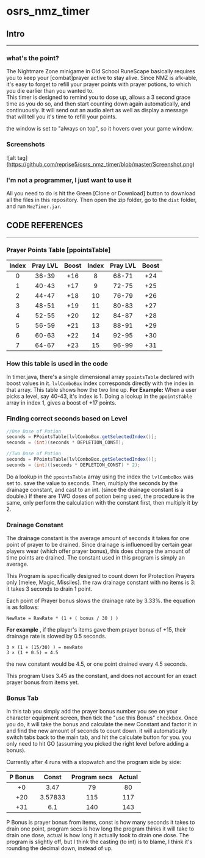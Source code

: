 # osrs_nmz_timer

## Intro 
___________________________________________________________
### what's the point?
The Nightmare Zone minigame in Old School RuneScape basically requires you to keep your [combat]prayer active to stay alive.  Since NMZ is afk-able, it's easy to forget to refill your prayer points with prayer potions, to which you die earlier than you wanted to.  
This timer is designed to remind you to dose up, allows a 3 second grace time as you do so, and then start counting down again automatically, and continuously.  It will send out an audio alert as well as display a message that will tell you it's time to refill your points.

the window is set to "always on top", so it hovers over your game window.

### Screenshots

![alt tag] (https://github.com/reprise5/osrs_nmz_timer/blob/master/Screenshot.png)

### I'm not a programmer, I just want to use it

All you need to do is hit the Green [Clone or Download] button to download all the files in this repository.  Then open the zip folder, go to the `dist` folder, and run `NmzTimer.jar`.

## CODE REFERENCES
___________________________________________________________

### Prayer Points Table  [ppointsTable]

| Index | Pray LVL| Boost | Index | Pray LVL| Boost |
| :---: |:-------:| :---: | :---: | :-----: | :---: |
| 0     | 36-39   | +16   | 8     | 68-71   | +24   |
| 1     | 40-43   | +17   | 9     | 72-75   | +25   |
| 2     | 44-47   | +18   | 10    | 76-79   | +26   |
| 3     | 48-51   | +19   | 11    | 80-83   | +27   |
| 4     | 52-55   | +20   | 12    | 84-87   | +28   |
| 5     | 56-59   | +21   | 13    | 88-91   | +29   |
| 6     | 60-63   | +22   | 14    | 92-95   | +30   |
| 7     | 64-67   | +23   | 15    | 96-99   | +31   |

### How this table is used in the code
In timer.java, there's a single dimensional array `ppointsTable` declared with boost values in it.  `lvlComboBox` index corresponds directly with the index in that array.  This table shows how the two line up.  **For Example:** When a user picks a level, say 40-43, it's index is 1.  Doing a lookup in the `ppointsTable` array in index 1, gives a boost of +17 points.

### Finding correct seconds based on Level
```java
//One Dose of Potion
seconds = PPointsTable[lvlComboBox.getSelectedIndex()];
seconds = (int)(seconds * DEPLETION_CONST);

//Two Dose of Potion
seconds = PPointsTable[lvlComboBox.getSelectedIndex()];
seconds = (int)((seconds * DEPLETION_CONST) * 2);
```
Do a lookup in the `ppointsTable` array using the index the `lvlComboBox` was set to.  save the value to seconds.
Then, multiply the seconds by the drainage constant, and cast to an int. (since the drainage constant is a double.)            If there are TWO doses of potion being used, the procedure is the same, only perform the calculation with the constant first,
then multiply it by 2.

### Drainage Constant

The drainage constant is the average amount of seconds it takes for one point of prayer to be drained.  Since drainage is influenced by certain gear players wear (which offer prayer bonus), this does change the amount of time points are drained.  The constant used in this program is simply an average.

This Program is specifically designed to count down for Protection Prayers only [melee, Magic, Missiles].  the raw drainage constant with no items is 3: it takes 3 seconds to drain 1 point.

Each point of Prayer bonus slows the drainage rate by 3.33%.  the equation is as follows:

```
NewRate = RawRate * (1 + ( bonus / 30 ) )
```
**For example** , if the player's items gave them prayer bonus of +15, their drainage rate is slowed by 0.5 seconds. 
```
3 × (1 + (15/30) ) = newRate
3 × (1 + 0.5) = 4.5
```
the new constant would be 4.5, or one point drained every 4.5 seconds.

This program Uses 3.45 as the constant, and does not account for an exact prayer bonus from items yet.

### Bonus Tab
In this tab you simply add the prayer bonus number you see on your character equipment screen, then tick the "use this Bonus" checkbox.  Once you do, it will take the bonus and calculate the new Constant and factor it in and find the new amount of seconds to count down.  it will automatically switch tabs back to the main tab, and hit the calculate button for you.  you only need to hit GO (assuming you picked the right level before adding a bonus).

Currently after 4 runs with a stopwatch and the program side by side:

| P Bonus | Const | Program secs | Actual | 
| :-----: |:-----:| :----------: | :----: |
| +0      |3.47   | 79           | 80     |
| +20     |3.57833| 115          | 117    |
| +31     |6.1    | 140          | 143    |

P Bonus is prayer bonus from items, const is how many seconds it takes to drain one point, program secs is how long the program thinks it will take to drain one dose, actual is how long it actually took to drain one dose. The program is slightly off, but I think the casting (to int) is to blame, I think it's rounding the decimal down, instead of up.

